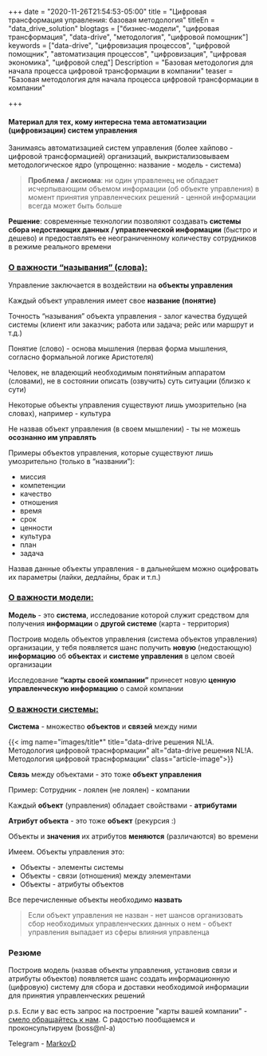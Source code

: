 +++
date = "2020-11-26T21:54:53-05:00"
title = "Цифровая трансформация управления: базовая методология"
titleEn = "data_drive_solution"
blogtags = ["бизнес-модели", "цифровая трансформация", "data-drive", "методология", "цифровой помощник"]
keywords = ["data-drive", "цифровизация процессов", "цифровой помощник", "автоматизация процессов", "цифровизация", "цифровая экономика", "цифровой след"]
Description = "Базовая методология для начала процесса цифровой трансформации в компании"
teaser = "Базовая методология для начала процесса цифровой трансформации в компании"

+++

#### Материал для тех, кому интересна тема автоматизации (цифровизации) систем управления

Занимаясь автоматизацией систем управления (более хайпово - цифровой трансформацией) организаций, выкристализовываем методологическое ядро (упрощенно: название - модель - система)

<blockquote><b>Проблема / аксиома</b>: ни один управленец не обладает исчерпывающим объемом информации (об объекте управления) в момент принятия управленческих решений - ценной информации всегда может быть больше</blockquote>

<b>Решение</b>: современные технологии позволяют создавать <b>системы сбора недостающих данных / управленческой информации</b> (быстро и дешево) и предоставлять ее неограниченному количеству сотрудников в режиме реального времени

### <u>О важности “называния” (слова):</u>
	
Управление заключается в воздействии на <b>объекты управления</b>

Каждый объект управления имеет свое <b>название (понятие)</b>

Точность “называния” объекта управления - залог качества будущей системы (клиент или заказчик; работа или задача; рейс или маршрут и т.д.)

Понятие (слово) - основа мышления (первая форма мышления, согласно формальной логике Аристотеля)

Человек, не владеющий необходимым понятийным аппаратом (словами), не в состоянии описать (озвучить) суть ситуации (близко к сути)

Некоторые объекты управления существуют лишь умозрительно (на словах),  например - культура

Не назвав объект управления (в своем мышлении) - ты не можешь <b>осознанно им управлять</b>

Примеры объектов управления, которые существуют лишь умозрительно (только в “названии”):

- миссия
- компетенции
- качество
- отношения
- время
- срок
- ценности
- культура
- план
- задача

Назвав данные объекты управления - в дальнейшем можно оцифровать их параметры (лайки, дедлайны, брак и т.п.)

### <u>О важности модели:</u>

<b>Модель</b> - это <b>система</b>, исследование которой служит средством для получения <b>информации</b> о <b>другой системе</b> (карта - территория)

Построив модель объектов управления (система объектов управления) организации, у тебя появляется шанс получить <b>новую</b> (недостающую) <b>информацию</b> об <b>объектах</b> и <b>системе управления</b> в целом своей организации

Исследование <b>“карты своей компании”</b> принесет новую <b>ценную управленческую информацию</b> о самой компании

### <u>О важности системы:</u>

<b>Система</b> - множество <b>объектов</b> и <b>связей</b> между ними

{{< img name="images/title*" title="data-drive решения NL!A. Методология цифровой траснформации" alt="data-drive решения NL!A. Методология цифровой траснформации" class="article-image">}}

<b>Связь</b> между объектами - это тоже <b>объект управления</b>

Пример: Сотрудник - лоялен (не лоялен) - компании

Каждый <b>объект</b> (управления) обладает свойствами - <b>атрибутами</b>

<b>Атрибут объекта</b> - это тоже <b>объект</b> (рекурсия :)

Объекты и <b>значения</b> их атрибутов <b>меняются</b> (различаются) во времени

Имеем. Объекты управления это:

- Объекты - элементы системы
- Объекты - связи (отношения) между элементами
- Объекты - атрибуты объектов

Все перечисленные объекты необходимо <b>назвать</b>

<blockquote>Если объект управления не назван - нет шансов организовать сбор необходимых управленческих данных о нем - объект управления выпадает из сферы влияния управленца</blockquote>

### Резюме

Построив модель (назвав объекты управления, установив связи и атрибуты объектов) появляется шанс создать информационную (цифровую) систему для сбора и доставки необходимой информации для принятия управленческих решений

p.s. Если у вас есть запрос на построение "карты вашей компании" - <a href="mailto:boss@nl-a.ru">смело обращайтесь к нам</a>. С радостью пообщаемся и проконсультируем (boss@nl-a)

Telegram - <a href="t.me/MarkovD">MarkovD</a>
